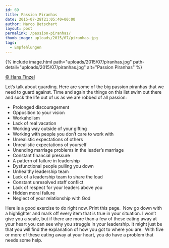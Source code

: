 ```yaml
---
id: 69
title: Passion Piranhas
date: 2015-07-28T21:05:40+00:00
author: Marco Betschart
layout: post
permalink: /passion-piranhas/
thumb_image: uploads/2015/07/piranhas.jpg
tags:
  - Empfehlungen
---
```

{% include image.html path="uploads/2015/07/piranhas.jpg" path-detail="uploads/2015/07/piranhas.jpg" alt="Passion Piranhas" %}

[© Hans Finzel](http://www.hansfinzel.com/piranhas/)

Let’s talk about guarding. Here are some of the big passion piranhas that we need to guard against. Time and again the things on this list swim out there and suck the life out of us as we are robbed of all passion:

  * Prolonged discouragement
  * Opposition to your vision
  * Workaholism
  * Lack of real vacation
  * Working way outside of your gifting
  * Working with people you don’t care to work with
  * Unrealistic expectations of others
  * Unrealistic expectations of yourself
  * Unending marriage problems in the leader’s marriage
  * Constant financial pressure
  * A pattern of failure in leadership
  * Dysfunctional people pulling you down
  * Unhealthy leadership team
  * Lack of a leadership team to share the load
  * Constant unresolved staff conflict
  * Lack of respect for your leaders above you
  * Hidden moral failure
  * Neglect of your relationship with God

Here is a good exercise to do right now. Print this page.  Now go down with a highlighter and mark off every item that is true in your situation. I won’t give you a scale, but if there are more than a few of these eating away at your heart you can see why you struggle in your leadership. It might just be that you will find the explanation of how you got to where you are.  With five or more of these eating away at your heart, you do have a problem that needs some help.